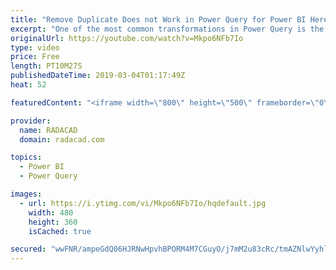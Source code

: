 ```yaml
---
title: "Remove Duplicate Does not Work in Power Query for Power BI Here is the Solution"
excerpt: "One of the most common transformations in Power Query is the Remove Duplicates. This transformation is used in many scenarios, one of the examples, is to create a dimension table with unique IDs in it, so can be used as the source of a one to many relationships to fact tables in the relationship diagram"
originalUrl: https://youtube.com/watch?v=Mkpo6NFb7Io
type: video
price: Free
length: PT10M27S
publishedDateTime: 2019-03-04T01:17:49Z
heat: 52

featuredContent: "<iframe width=\"800\" height=\"500\" frameborder=\"0\" src=\"https://www.youtube.com/embed/Mkpo6NFb7Io\" allow=\"accelerometer; autoplay; encrypted-media; gyroscope; picture-in-picture\" allowfullscreen></iframe>"

provider:
  name: RADACAD
  domain: radacad.com

topics:
  - Power BI
  - Power Query

images:
  - url: https://i.ytimg.com/vi/Mkpo6NFb7Io/hqdefault.jpg
    width: 480
    height: 360
    isCached: true

secured: "wwFNR/ampeGdQ06HJRNwHpvhBPORM4M7CGuyO/j7mM2u83cRc/tmAZNlwYyhlgvROZ0BkoFCQnjdGV/wRLQmA8kY6AjYRKXMZG3fhYMEEAHrHVSYd163o0Qq3auKrlrO1pFw4PKJqo515npV+2YR1A94noHcyL2u+rpJWNhdgyFxTYFnGlxOuCLW2HNLIM2dEDiVBMzDPRCvkfCB+9deLgUZrycr/R/9I7ZzKoqDwdsam7gl9I6XgZbix4yAD0Cx095uJuYTFjMT2Z2Zo2ilJ5g5gRxrTyuSsSH8boGfr89CsnMfN4WNuY1HsLWckNce7Il3xEHxlw8hEbLGGVAjpEAxsCRVL9thH8MbdrzXU3HbXa00CxXmF2YOUNcT23WO74LlUG03ETj64EIvOGoEeNx5J7TKpnav+2yUTAA6jEA=;Hy7YFmEeSz6BPi/DyMwa9Q=="
---
```


